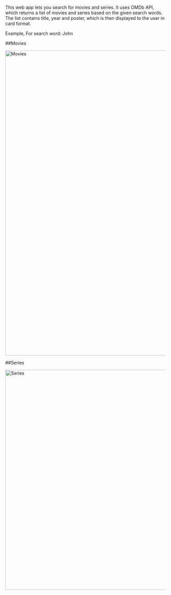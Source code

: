 This web app lets you search for movies and series. It uses OMDb API, which returns a list of movies and series based on the given search words. The list contains title, year and poster, which is then displayed to the user in card format. 

Example, For search word: John

##Movies 

<img width="959" alt="Movies" src="https://user-images.githubusercontent.com/91778163/230458342-2ba9a84f-a6ea-49e9-b6ba-4496f1b8a1c2.png">

##Series

<img width="692" alt="Series" src="https://user-images.githubusercontent.com/91778163/230458472-19bc05f1-5f1f-46bd-8d57-abcff6079a88.png">
